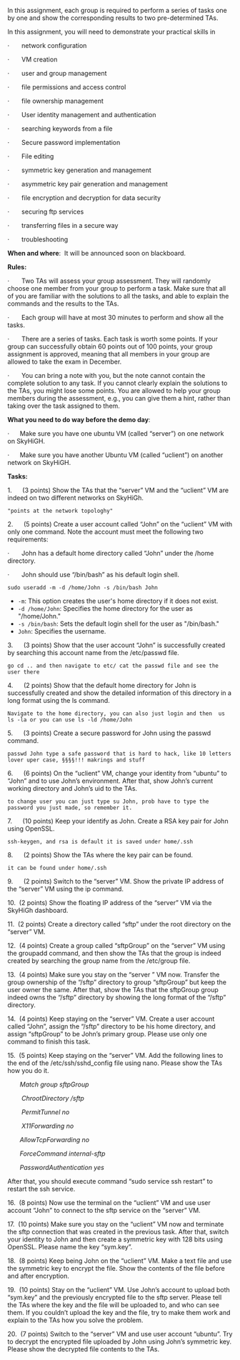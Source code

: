 In this assignment, each group is required to perform a series of tasks one by one and show the corresponding results to two pre-determined TAs.

In this assignment, you will need to demonstrate your practical skills in

·       network configuration

·       VM creation

·       user and group management

·       file permissions and access control

·       file ownership management

·       User identity management and authentication

·       searching keywords from a file

·       Secure password implementation

·       File editing

·       symmetric key generation and management

·       asymmetric key pair generation and management

·       file encryption and decryption for data security

·       securing ftp services

·       transferring files in a secure way

·       troubleshooting

**When and where**:  It will be announced soon on blackboard.

**Rules:**

·       Two TAs will assess your group assessment. They will randomly choose one member from your group to perform a task. Make sure that all of you are familiar with the solutions to all the tasks, and able to explain the commands and the results to the TAs.

·       Each group will have at most 30 minutes to perform and show all the tasks.

·       There are a series of tasks. Each task is worth some points. If your group can successfully obtain 60 points out of 100 points, your group assignment is approved, meaning that all members in your group are allowed to take the exam in December.

·       You can bring a note with you, but the note cannot contain the complete solution to any task. If you cannot clearly explain the solutions to the TAs, you might lose some points. You are allowed to help your group members during the assessment, e.g., you can give them a hint, rather than taking over the task assigned to them.

**What you need to do way before the demo day**:

·      Make sure you have one ubuntu VM (called “server”) on one network on SkyHiGH.

·      Make sure you have another Ubuntu VM (called “uclient”) on another network on SkyHiGH.

**Tasks:**

1.      (3 points) Show the TAs that the “server” VM and the “uclient” VM are indeed on two different networks on SkyHiGh.

	"points at the network topologhy"

2.      (5 points) Create a user account called “John” on the “uclient” VM with only one command. Note the account must meet the following two requirements:

·       John has a default home directory called “John” under the /home directory.

·       John should use “/bin/bash” as his default login shell.

	sudo useradd -m -d /home/John -s /bin/bash John
- `-m`: This option creates the user's home directory if it does not exist.
- `-d /home/John`: Specifies the home directory for the user as "/home/John."
- `-s /bin/bash`: Sets the default login shell for the user as "/bin/bash."
- `John`: Specifies the username.


3.      (3 points) Show that the user account “John” is successfully created by searching this account name from the /etc/passwd file.

`go cd .. and then navigate to etc/ cat the passwd file and see the user there `

4.      (2 points) Show that the default home directory for John is successfully created and show the detailed information of this directory in a long format using the ls command.

`Navigate to the home directory, you can also just login and then  us ls -la or you can use ls -ld /home/John`

5.      (3 points) Create a secure password for John using the passwd command.

`passwd John type a safe password that is hard to hack, like 10 letters lover uper case, §§§§!!! makrings and stuff`

6.      (6 points) On the “uclient” VM, change your identity from “ubuntu” to “John” and to use John’s environment. After that, show John’s current working directory and John’s uid to the TAs.

`to change user you can just type su John, prob have to type the password you just made, so remember it.`

7.      (10 points) Keep your identify as John. Create a RSA key pair for John using OpenSSL.

`ssh-keygen, and rsa is default it is saved under home/.ssh`

8.      (2 points) Show the TAs where the key pair can be found.

`it can be found under home/.ssh`

9.      (2 points) Switch to the “server” VM. Show the private IP address of the “server” VM using the ip command.

10.  (2 points) Show the floating IP address of the “server” VM via the SkyHiGh dashboard.

11.  (2 points) Create a directory called “sftp” under the root directory on the “server” VM.

12.  (4 points) Create a group called “sftpGroup” on the “server” VM using the groupadd command, and then show the TAs that the group is indeed created by searching the group name from the /etc/group file.

13.  (4 points) Make sure you stay on the “server ” VM now. Transfer the group ownership of the “/sftp” directory to group “sftpGroup” but keep the user owner the same. After that, show the TAs that the sftpGroup group indeed owns the “/sftp” directory by showing the long format of the “/sftp” directory.

14.  (4 points) Keep staying on the “server” VM. Create a user account called “John”, assign the “/sftp” directory to be his home directory, and assign “sftpGroup” to be John’s primary group. Please use only one command to finish this task.

15.  (5 points) Keep staying on the “server” VM. Add the following lines to the end of the /etc/ssh/sshd_config file using nano. Please show the TAs how you do it.

       _Match group sftpGroup_

        _ChrootDirectory /sftp_

        _PermitTunnel no_

        _X11Forwarding no_

       _AllowTcpForwarding no_

       _ForceCommand internal-sftp_

       _PasswordAuthentication yes_

After that, you should execute command “sudo service ssh restart” to restart the ssh service.

16.  (8 points) Now use the terminal on the “uclient” VM and use user account “John” to connect to the sftp service on the “server” VM.

17.  (10 points) Make sure you stay on the “uclient” VM now and terminate the sftp connection that was created in the previous task. After that, switch your identity to John and then create a symmetric key with 128 bits using OpenSSL. Please name the key “sym.key”.

18.  (8 points) Keep being John on the “uclient” VM. Make a text file and use the symmetric key to encrypt the file. Show the contents of the file before and after encryption.

19.  (10 points) Stay on the “uclient” VM. Use John’s account to upload both “sym.key” and the previously encrypted file to the sftp server. Please tell the TAs where the key and the file will be uploaded to, and who can see them. If you couldn’t upload the key and the file, try to make them work and explain to the TAs how you solve the problem.

20.  (7 points) Switch to the “server” VM and use user account “ubuntu”. Try to decrypt the encrypted file uploaded by John using John’s symmetric key. Please show the decrypted file contents to the TAs.